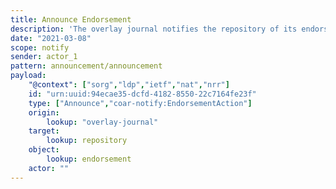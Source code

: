 ```yaml
---
title: Announce Endorsement
description: 'The overlay journal notifies the repository of its endorsement'
date: "2021-03-08"
scope: notify
sender: actor_1
pattern: announcement/announcement
payload:
    "@context": ["sorg","ldp","ietf","nat","nrr"]
    id: "urn:uuid:94ecae35-dcfd-4182-8550-22c7164fe23f"
    type: ["Announce","coar-notify:EndorsementAction"]
    origin:
        lookup: "overlay-journal"
    target:
        lookup: repository
    object:
        lookup: endorsement
    actor: ""
---
```


